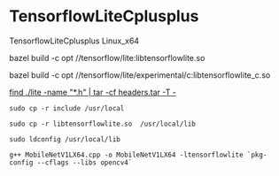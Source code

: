 # TensorflowLiteCplusplus
 TensorflowLiteCplusplus Linux_x64
 
bazel build -c opt //tensorflow/lite:libtensorflowlite.so

bazel build -c opt //tensorflow/lite/experimental/c:libtensorflowlite_c.so

[find ./lite -name "*.h" | tar -cf headers.tar -T -](https://www.thecodingnotebook.com/2019/11/cross-platform-object-detection-with.html)
 
 `sudo cp -r include /usr/local`
 
 `sudo cp -r libtensorflowlite.so  /usr/local/lib`
 
 `sudo ldconfig /usr/local/lib`
 
 ```
 g++ MobileNetV1LX64.cpp -o MobileNetV1LX64 -ltensorflowlite `pkg-config --cflags --libs opencv4`
 ```
 
 
